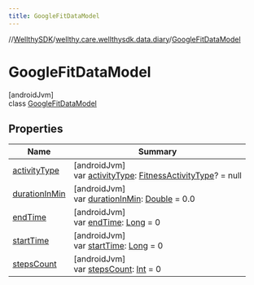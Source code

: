 ```yaml
---
title: GoogleFitDataModel
---
```

//[WellthySDK](../../../index.html)/[wellthy.care.wellthysdk.data.diary](../index.html)/[GoogleFitDataModel](index.html)



# GoogleFitDataModel



[androidJvm]\
class [GoogleFitDataModel](index.html)



## Properties


| Name | Summary |
|---|---|
| [activityType](activity-type.html) | [androidJvm]<br>var [activityType](activity-type.html): [FitnessActivityType](../-fitness-activity-type/index.html)? = null |
| [durationInMin](duration-in-min.html) | [androidJvm]<br>var [durationInMin](duration-in-min.html): [Double](https://kotlinlang.org/api/latest/jvm/stdlib/kotlin/-double/index.html) = 0.0 |
| [endTime](end-time.html) | [androidJvm]<br>var [endTime](end-time.html): [Long](https://kotlinlang.org/api/latest/jvm/stdlib/kotlin/-long/index.html) = 0 |
| [startTime](start-time.html) | [androidJvm]<br>var [startTime](start-time.html): [Long](https://kotlinlang.org/api/latest/jvm/stdlib/kotlin/-long/index.html) = 0 |
| [stepsCount](steps-count.html) | [androidJvm]<br>var [stepsCount](steps-count.html): [Int](https://kotlinlang.org/api/latest/jvm/stdlib/kotlin/-int/index.html) = 0 |


